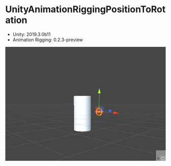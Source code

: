 # UnityAnimationRiggingPositionToRotation

- Unity: 2019.3.0b11
- Animation Rigging: 0.2.3-preview

![screenshot](./0.gif)
